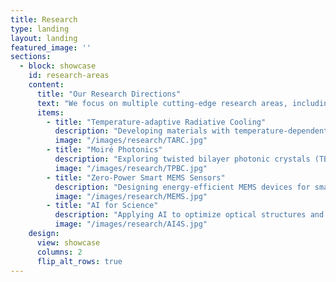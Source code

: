 ```yaml
---
title: Research
type: landing
layout: landing
featured_image: ''
sections:
  - block: showcase
    id: research-areas
    content:
      title: "Our Research Directions"
      text: "We focus on multiple cutting-edge research areas, including Temperature-adaptive Radiative Cooling, Moiré Photonics, Metamaterials/Metasurfaces, Zero-power Smart MEMS Sensors, and AI for Science."
      items:
        - title: "Temperature-adaptive Radiative Cooling"
          description: "Developing materials with temperature-dependent emissivity for energy-efficient thermal regulation."
          image: "/images/research/TARC.jpg"
        - title: "Moiré Photonics"
          description: "Exploring twisted bilayer photonic crystals (TBPCs) for novel optical properties."
          image: "/images/research/TPBC.jpg"
        - title: "Zero-Power Smart MEMS Sensors"
          description: "Designing energy-efficient MEMS devices for smart city applications."
          image: "/images/research/MEMS.jpg"
        - title: "AI for Science"
          description: "Applying AI to optimize optical structures and scientific research methodologies."
          image: "/images/research/AI4S.jpg"
    design:
      view: showcase
      columns: 2
      flip_alt_rows: true
---
```

